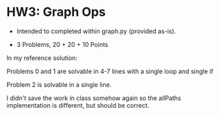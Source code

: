 # HW3: Graph Ops

* Intended to completed within graph.py (provided as-is).

* 3 Problems, 20 + 20 + 10 Points

 In my reference solution:

 Problems 0 and 1 are solvable in 4-7 lines with a single loop and single if

 Problem 2 is solvable in a single line.

 I didn't save the work in class somehow again so the allPaths implementation is different, but should be correct.
